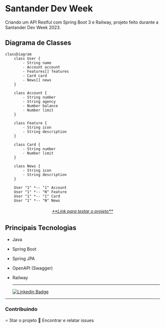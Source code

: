# Santander Dev Week
Criando um API Restful com Spring Boot 3 e Railway, projeto feito durante a Santander Dev Week 2023.

## Diagrama de Classes

```mermaid
classDiagram
    class User {
        - String name
        - Account account
        - Features[] features
        - Card card
        - News[] news
    }

    class Account {
        - String number
        - String agency
        - Number balance
        - Number limit
    }

    class Feature {
        - String icon
        - String description
    }

    class Card {
        - String number
        - Number limit
    }

    class News {
        - String icon
        - String description
    }

    User "1" *-- "1" Account 
    User "1" *-- "N" Feature 
    User "1" *-- "1" Card
    User "1" *-- "N" News

```

<h6 align="center"><a href="https://sdw-2023-api-prd.up.railway.app/swagger-ui/index.html">**Link para testar o projeto**</a></h6>

## Principais Tecnologias
* Java
* Spring Boot
* Spring JPA
* OpenAPI (Swagger)
* Railway

  <hr>

  [![Linkedin Badge](https://img.shields.io/badge/-JeanCarlo-blue?style=flat-square&logo=Linkedin&logoColor=white&link=https://www.linkedin.com/in/jeancarlotorre619b/)](https://www.linkedin.com/in/jeancarlotorre619b/)

<hr>
<h3>Contribuindo</h3>
⭐️ Star o projeto
🐛 Encontrar e relatar issues
  

